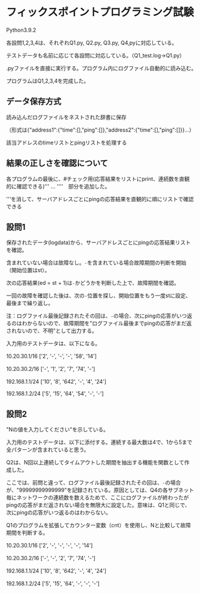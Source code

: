 フィックスポイントプログラミング試験
====
Python3.9.2　　

各設問1,2,3,4は、それぞれQ1.py, Q2.py, Q3.py, Q4,pyに対応している。　　

テストデータも名前に応じて各設問に対応している。（Q1_test.log→Q1.py）　　

.pyファイルを直接に実行する。プログラム内にログファイル自動的に読み込む。　　

プログラムはQ1,2,3,4を完成した。　　

データ保存方式
--------
読み込んだログファイルをネストされた辞書に保存　　

（形式は{"address1":{"time":[],"ping":[]},"address2":{"time":[],"ping":[]}}...）　　

該当アドレスのtimeリストとpingリストを処理する　　

結果の正しさを確認について
--------
各プログラムの最後に、#チェック用(応答結果をリストにprint、連続数を直観的に確認できる)''' ... ''''　部分を追加した。　　

'''を消して、サーバアドレスごとにpingの応答結果を直観的に順にリストで確認できる

設問1
----
保存されたデータ(logdata)から、サーバアドレスごとにpingの応答結果リストを確認。　　

含まれていない場合は故障なし。`-`を含まれている場合故障期間の判断を開始（開始位置はst）。

次の応答結果(ed = st + 1)は`-`かどうかを判断した上で、故障期間を確認。　　

一回の故障を確認した後は、次の`-`位置を探し、開始位置をもう一度stに設定、最後まで繰り返し。　　

注：ログファイル最後記録されたその回は、`-`の場合、次にpingの応答がいつ返るのはわからないので、故障期間を"ログファイル最後までpingの応答がまだ返されないので、不明"として出力する。　　

入力用のテストデータは、以下になる。　　

10.20.30.1/16 ['2', '-', '-', '-', '58', '14']　　

10.20.30.2/16 ['-', '1', '2', '7', '74', '-']　　

192.168.1.1/24 ['10', '8', '642', '-', '4', '24']　　

192.168.1.2/24 ['5', '15', '64', '54', '-', '-']


設問2
----
"Nの値を入力してください"を示している。

入力用のテストデータは、以下に添付する。連続する最大数は4で、1から5まで全パターンが含まれていると思う。　　

Q2は、N回以上連続してタイムアウトした期間を抽出する機能を関数として作成した。　　

ここでは、前問と違って、ログファイル最後記録されたその回は、`-`の場合が、"99999999999999"を記録されている。原因としては、Q4の各サブネット毎にネットワークの連続数を数えるためで、ここにログファイルが終わったがpingの応答がまだ返されない場合を無限大に設定した。意味は、Q1と同じで、次にpingの応答がいつ返るのはわからない。　　

Q1のプログラムを拡張してカウンター変数（cnt）を使用し、Nと比較して故障期間を判断する。

10.20.30.1/16 ['2', '-', '-', '-', '-', '14']　　

10.20.30.2/16 ['-', '-', '2', '7', '74', '-']　　

192.168.1.1/24 ['10', '8', '642', '-', '4', '24']　　

192.168.1.2/24 ['5', '15', '64', '-', '-', '-']　　

